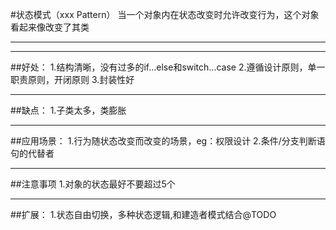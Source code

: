 #状态模式（xxx Pattern）
当一个对象内在状态改变时允许改变行为，这个对象看起来像改变了其类

----------
----------
##好处：
1.结构清晰，没有过多的if...else和switch...case
2.遵循设计原则，单一职责原则，开闭原则
3.封装性好

----------
##缺点：
1.子类太多，类膨胀

----------  
##应用场景：
1.行为随状态改变而改变的场景，eg：权限设计
2.条件/分支判断语句的代替者


----------
##注意事项
1.对象的状态最好不要超过5个

----------
##扩展：
1.状态自由切换，多种状态逻辑,和建造者模式结合@TODO